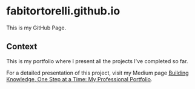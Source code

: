 # fabitortorelli.github.io
This is my GitHub Page.

## Context
This is my portfolio where I present all the projects I've completed so far.

For a detailed presentation of this project, visit my Medium page [Building Knowledge, One Step at a Time: My Professional Portfolio](https://medium.com/@fabitortorelli/building-knowledge-one-step-at-a-time-my-professional-portfolio-99fbb8fca292).

